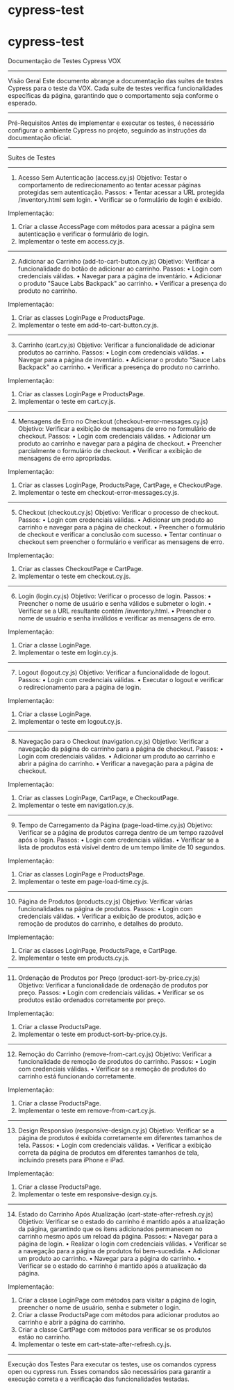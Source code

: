 # cypress-test
# cypress-test

Documentação de Testes Cypress VOX
________________________________________
Visão Geral
Este documento abrange a documentação das suítes de testes Cypress para o teste da VOX. Cada suíte de testes verifica funcionalidades específicas da página, garantindo que o comportamento seja conforme o esperado.
________________________________________
Pré-Requisitos
Antes de implementar e executar os testes, é necessário configurar o ambiente Cypress no projeto, seguindo as instruções da documentação oficial.
________________________________________
Suítes de Testes
________________________________________
1. Acesso Sem Autenticação (access.cy.js)
Objetivo: Testar o comportamento de redirecionamento ao tentar acessar páginas protegidas sem autenticação.
Passos:
•	Tentar acessar a URL protegida /inventory.html sem login.
•	Verificar se o formulário de login é exibido.

Implementação:
  1.	Criar a classe AccessPage com métodos para acessar a página sem autenticação e verificar o formulário de login.
  2.	Implementar o teste em access.cy.js.
________________________________________
2. Adicionar ao Carrinho (add-to-cart-button.cy.js)
Objetivo: Verificar a funcionalidade do botão de adicionar ao carrinho.
Passos:
•	Login com credenciais válidas.
•	Navegar para a página de inventário.
•	Adicionar o produto "Sauce Labs Backpack" ao carrinho.
•	Verificar a presença do produto no carrinho.

Implementação:
  1.	Criar as classes LoginPage e ProductsPage.
  2.	Implementar o teste em add-to-cart-button.cy.js.
________________________________________
3. Carrinho (cart.cy.js)
Objetivo: Verificar a funcionalidade de adicionar produtos ao carrinho.
Passos:
•	Login com credenciais válidas.
•	Navegar para a página de inventário.
•	Adicionar o produto "Sauce Labs Backpack" ao carrinho.
•	Verificar a presença do produto no carrinho.

Implementação:
  1.	Criar as classes LoginPage e ProductsPage.
  2.	Implementar o teste em cart.cy.js.
________________________________________
4. Mensagens de Erro no Checkout (checkout-error-messages.cy.js)
Objetivo: Verificar a exibição de mensagens de erro no formulário de checkout.
Passos:
•	Login com credenciais válidas.
•	Adicionar um produto ao carrinho e navegar para a página de checkout.
•	Preencher parcialmente o formulário de checkout.
•	Verificar a exibição de mensagens de erro apropriadas.

Implementação:
  1.	Criar as classes LoginPage, ProductsPage, CartPage, e CheckoutPage.
  2.	Implementar o teste em checkout-error-messages.cy.js.
________________________________________
5. Checkout (checkout.cy.js)
Objetivo: Verificar o processo de checkout.
Passos:
•	Login com credenciais válidas.
•	Adicionar um produto ao carrinho e navegar para a página de checkout.
•	Preencher o formulário de checkout e verificar a conclusão com sucesso.
•	Tentar continuar o checkout sem preencher o formulário e verificar as mensagens de erro.

Implementação:
  1.	Criar as classes CheckoutPage e CartPage.
  2.	Implementar o teste em checkout.cy.js.
________________________________________
6. Login (login.cy.js)
Objetivo: Verificar o processo de login.
Passos:
•	Preencher o nome de usuário e senha válidos e submeter o login.
•	Verificar se a URL resultante contém /inventory.html.
•	Preencher o nome de usuário e senha inválidos e verificar as mensagens de erro.

Implementação:
  1.	Criar a classe LoginPage.
  2.	Implementar o teste em login.cy.js.
________________________________________
7. Logout (logout.cy.js)
Objetivo: Verificar a funcionalidade de logout.
Passos:
•	Login com credenciais válidas.
•	Executar o logout e verificar o redirecionamento para a página de login.

Implementação:
  1.	Criar a classe LoginPage.
  2.	Implementar o teste em logout.cy.js.
________________________________________
8. Navegação para o Checkout (navigation.cy.js)
Objetivo: Verificar a navegação da página do carrinho para a página de checkout.
Passos:
•	Login com credenciais válidas.
•	Adicionar um produto ao carrinho e abrir a página do carrinho.
•	Verificar a navegação para a página de checkout.

Implementação:
  1.	Criar as classes LoginPage, CartPage, e CheckoutPage.
  2.	Implementar o teste em navigation.cy.js.
________________________________________
9. Tempo de Carregamento da Página (page-load-time.cy.js)
Objetivo: Verificar se a página de produtos carrega dentro de um tempo razoável após o login.
Passos:
•	Login com credenciais válidas.
•	Verificar se a lista de produtos está visível dentro de um tempo limite de 10 segundos.

Implementação:
  1.	Criar as classes LoginPage e ProductsPage.
  2.	Implementar o teste em page-load-time.cy.js.
________________________________________
10. Página de Produtos (products.cy.js)
Objetivo: Verificar várias funcionalidades na página de produtos.
Passos:
•	Login com credenciais válidas.
•	Verificar a exibição de produtos, adição e remoção de produtos do carrinho, e detalhes do produto.

Implementação:
  1.	Criar as classes LoginPage, ProductsPage, e CartPage.
  2.	Implementar o teste em products.cy.js.
________________________________________
11. Ordenação de Produtos por Preço (product-sort-by-price.cy.js)
Objetivo: Verificar a funcionalidade de ordenação de produtos por preço.
Passos:
•	Login com credenciais válidas.
•	Verificar se os produtos estão ordenados corretamente por preço.

Implementação:
  1.	Criar a classe ProductsPage.
  2.	Implementar o teste em product-sort-by-price.cy.js.
________________________________________
12. Remoção do Carrinho (remove-from-cart.cy.js)
Objetivo: Verificar a funcionalidade de remoção de produtos do carrinho.
Passos:
•	Login com credenciais válidas.
•	Verificar se a remoção de produtos do carrinho está funcionando corretamente.

Implementação:
  1.	Criar a classe ProductsPage.
  2.	Implementar o teste em remove-from-cart.cy.js.
________________________________________
13. Design Responsivo (responsive-design.cy.js)
Objetivo: Verificar se a página de produtos é exibida corretamente em diferentes tamanhos de tela.
Passos:
•	Login com credenciais válidas.
•	Verificar a exibição correta da página de produtos em diferentes tamanhos de tela, incluindo presets para iPhone e iPad.

Implementação:
  1.	Criar a classe ProductsPage.
  2.	Implementar o teste em responsive-design.cy.js.
________________________________________
14. Estado do Carrinho Após Atualização (cart-state-after-refresh.cy.js)
Objetivo: Verificar se o estado do carrinho é mantido após a atualização da página, garantindo que os itens adicionados permanecem no carrinho mesmo após um reload da página.
Passos:
•	Navegar para a página de login.
•	Realizar o login com credenciais válidas.
•	Verificar se a navegação para a página de produtos foi bem-sucedida.
•	Adicionar um produto ao carrinho.
•	Navegar para a página do carrinho.
•	Verificar se o estado do carrinho é mantido após a atualização da página.

Implementação:
  1.	Criar a classe LoginPage com métodos para visitar a página de login, preencher o nome de usuário, senha e submeter o login.
  2.	Criar a classe ProductsPage com métodos para adicionar produtos ao carrinho e abrir a página do carrinho.
  3.	Criar a classe CartPage com métodos para verificar se os produtos estão no carrinho.
  4.	Implementar o teste em cart-state-after-refresh.cy.js.
________________________________________
Execução dos Testes
  Para executar os testes, use os comandos cypress open ou cypress run. Esses comandos são necessários para garantir a execução correta e a verificação das funcionalidades testadas.